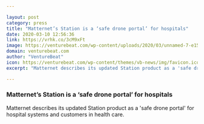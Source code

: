 ```yaml
---

layout: post
category: press
title: "Matternet’s Station is a ‘safe drone portal’ for hospitals"
date: 2020-03-10 12:56:36
link: https://vrhk.co/3cM9xFt
image: https://venturebeat.com/wp-content/uploads/2020/03/unnamed-7-e1583529917764.jpg?w=1200&strip=all
domain: venturebeat.com
author: "VentureBeat"
icon: https://venturebeat.com/wp-content/themes/vb-news/img/favicon.ico
excerpt: "Matternet describes its updated Station product as a 'safe drone portal' for hospital systems and customers in health care."

---
```


### Matternet’s Station is a ‘safe drone portal’ for hospitals

Matternet describes its updated Station product as a 'safe drone portal' for hospital systems and customers in health care.